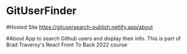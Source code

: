 # GitUserFinder

#Hosted Site
https://gitusersearch-publish.netlify.app/about

#About
App to search Github users and display their info. This is part of Brad Traversy's React Front To Back 2022 course 
